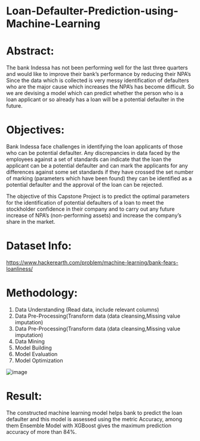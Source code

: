 # Loan-Defaulter-Prediction-using-Machine-Learning
# Abstract:
The bank Indessa has not been performing well for the last three quarters and would like to improve their bank’s performance by reducing their NPA’s Since the data which is collected is very messy identification of defaulters who are the major cause
which increases the NPA’s has become difficult. So we are devising a model which can predict whether the person who is a loan applicant or so already has a loan will be a potential defaulter in the future.

# Objectives:
Bank Indessa face challenges in identifying the loan applicants of those who can be potential defaulter. Any discrepancies in data faced by the employees against a set of standards can indicate that the loan the applicant can be a potential defaulter and can mark the applicants for any differences against some set standards if they have crossed the set number of marking (parameters which have been found) they can be identified as a potential defaulter and the approval of the loan can be rejected.

The objective of this Capstone Project is to predict the optimal parameters for the identification of potential defaulters of a loan to meet the stockholder confidence in their company and to carry out any future increase of NPA’s (non-performing assets) and increase the company’s share in the market.

# Dataset Info:

https://www.hackerearth.com/problem/machine-learning/bank-fears-loanliness/

# Methodology: 
1. Data Understanding (Read data, include relevant columns)
2. Data Pre-Processing(Transform data (data cleansing,Missing value imputation)
3. Data Pre-Processing(Transform data (data cleansing,Missing value imputation)
4. Data Mining
5. Model Building
6. Model Evaluation
7. Model Optimization

![image](https://user-images.githubusercontent.com/104691416/186655450-fe6c4d9c-e1bb-4c95-bdc2-9f68fbf44223.png)


# Result:
The constructed machine learning model helps bank to predict the loan defaulter and this model is assessed using the metric Accuracy, among them Ensemble Model with XGBoost gives the maximum prediction accuracy of more than 84%.
